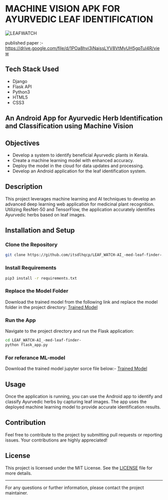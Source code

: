 
# MACHINE VISION APK FOR AYURVEDIC LEAF IDENTIFICATION

![LEAFWATCH](https://github.com/user-attachments/assets/362804f1-40e3-43a3-aba7-6aac7b29fbd2)

published paper :-  https://drive.google.com/file/d/1POa8hvi3jNaissLYV8VtMyUH5gpTul4R/view

## Tech Stack Used
- Django
- Flask API
- Python3
- HTML5
- CSS3

## An Android App for Ayurvedic Herb Identification and Classification using Machine Vision

## Objectives

- Develop a system to identify beneficial Ayurvedic plants in Kerala.
- Create a machine learning model with enhanced accuracy.
- Deploy the model in the cloud for data updates and processing.
- Develop an Android application for the leaf identification system.

## Description

This project leverages machine learning and AI techniques to develop an advanced deep learning web application for medicinal plant recognition. Utilizing ResNet-50 and TensorFlow, the application accurately identifies Ayurvedic herbs based on leaf images.

## Installation and Setup

### Clone the Repository
```bash
git clone https://github.com/itsdlhqcp/LEAF_WATCH-AI_-med-leaf-finder-.git
```

### Install Requirements
```bash
pip3 install -r requirements.txt
```

### Replace the Model Folder
Download the trained model from the following link and replace the model folder in the project directory:
[Trained Model](https://drive.google.com/file/d/1ReCSTXoSDQsdjFMnzsO7z149B9kgh3E6/view?usp=drive_link)

### Run the App
Navigate to the project directory and run the Flask application:
```bash
cd LEAF_WATCH-AI_-med-leaf-finder-
python flask_app.py
```



### For referance ML-model
Download the trained model jupyter sorce file below:-
[Trained Model](https://drive.google.com/drive/folders/1OLztnR-Wxs64g9zm0qPgQd_5BI8cE2Wy?usp=drive_link)

## Usage
Once the application is running, you can use the Android app to identify and classify Ayurvedic herbs by capturing leaf images. The app uses the deployed machine learning model to provide accurate identification results.

## Contribution
Feel free to contribute to the project by submitting pull requests or reporting issues. Your contributions are highly appreciated!

## License
This project is licensed under the MIT License. See the [LICENSE](LICENSE) file for more details.

---

For any questions or further information, please contact the project maintainer.

